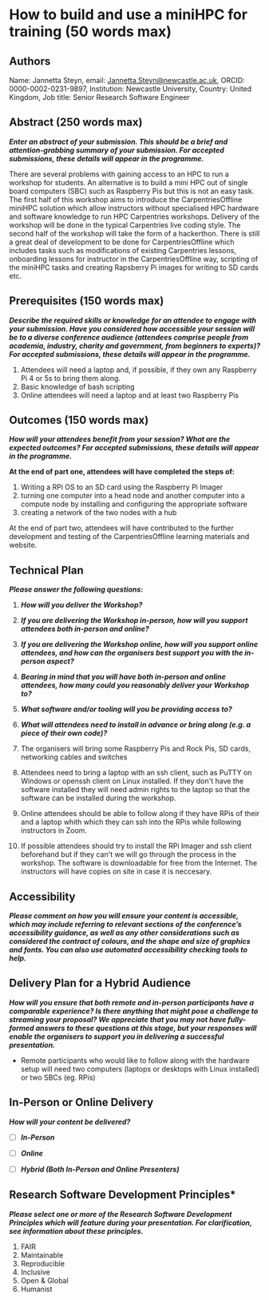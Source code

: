 # How to build and use a miniHPC for training (50 words max)

## Authors
Name: Jannetta Steyn, email: Jannetta.Steyn@newcastle.ac.uk, ORCID: 0000-0002-0231-9897, Institution: Newcastle University, Country: United Kingdom, Job title: Senior Research Software Engineer

## Abstract (250 words max)
***Enter an abstract of your submission. This should be a brief and attention-grabbing summary of your submission. For accepted submissions, these details will appear in the programme.***

There are several problems with gaining access to an HPC to run a workshop for students. An alternative is to build a mini HPC out of single board computers (SBC) such as Raspberry Pis but this is not an easy task. The first half of this workshop aims to introduce the CarpentriesOffline miniHPC solution which allow instructors without specialised HPC hardware and software knowledge to run HPC Carpentries workshops. Delivery of the workshop will be done in the typical Carpentries live coding style. The second half of the workshop will take the form of a hackerthon. There is still a great deal of development to be done for CarpentriesOffline which includes tasks such as modifications of existing Carpentries lessons, onboarding lessons for instructor in the CarpentriesOffline way, scripting of the miniHPC tasks and creating Rapsberry Pi images for writing to SD cards etc.

## Prerequisites (150 words max)
***Describe the required skills or knowledge for an attendee to engage with your submission. Have you considered how accessible your session will be to a diverse conference audience (attendees comprise people from academia, industry, charity and government, from beginners to experts)? For accepted submissions, these details will appear in the programme.***

1. Attendees will need a laptop and, if possible, if they own any Raspberry Pi 4 or 5s to bring them along.
1. Basic knowledge of bash scripting
2. Online attendees will need a laptop and at least two Raspberry Pis

## Outcomes (150 words max)
***How will your attendees benefit from your session? What are the expected outcomes? For accepted submissions, these details will appear in the programme.***

**At the end of part one, attendees will have completed the steps of:**
1. Writing a RPi OS to an SD card using the Raspberry Pi Imager
2. turning one computer into a head node and another computer into a compute node by installing and configuring the appropriate software
4. creating a network of the two nodes with a hub

At the end of part two, attendees will have contributed to the further development and testing of the CarpentriesOffline learning materials and website.


## Technical Plan
***Please answer the following questions:***
1. ***How will you deliver the Workshop?***
1. ***If you are delivering the Workshop in-person, how will you support attendees both in-person and online?***
1. ***If you are delivering the Workshop online, how will you support online attendees, and how can the organisers best support you with the in-person aspect?***
1. ***Bearing in mind that you will have both in-person and online attendees, how many could you reasonably deliver your Workshop to?***
1. ***What software and/or tooling will you be providing access to?***
1. ***What will attendees need to install in advance or bring along (e.g. a piece of their own code)?***

1. The organisers will bring some Raspberry Pis and Rock Pis, SD cards, networking cables and switches
2. Attendees need to bring a laptop with an ssh client, such as PuTTY on Windows or openssh client on Linux installed. If they don't have the software installed they will need admin rights to the laptop so that the software can be installed during the workshop.
3. Online attendees should be able to follow along if they have RPis of their and a laptop whith which they can ssh into the RPis while following instructors in Zoom.
4. If possible attendees should try to install the RPi Imager and ssh client beforehand but if they can't we will go through the process in the workshop. The software is downloadable for free from the Internet. The instructors will have copies on site in case it is neccesary.

## Accessibility
***Please comment on how you will ensure your content is accessible, which may include referring to relevant sections of the conference’s accessibility guidance, as well as any other considerations such as considered the contract of colours, and the shape and size of graphics and fonts. You can also use automated accessibility checking tools to help.***


## Delivery Plan for a Hybrid Audience
***How will you ensure that both remote and in-person participants have a comparable experience? Is there anything that might pose a challenge to streaming your proposal? We appreciate that you may not have fully-formed answers to these questions at this stage, but your responses will enable the organisers to support you in delivering a successful presentation.***

- Remote participants who would like to follow along with the hardware setup will need two computers (laptops or desktops with Linux installed) or two SBCs (eg. RPis)

## In-Person or Online Delivery
***How will your content be delivered?***

- [ ] ***In-Person***
- [ ] ***Online***
- [ ] ***Hybrid (Both In-Person and Online Presenters)***


## Research Software Development Principles*
***Please select one or more of the Research Software Development Principles which will feature during your presentation. For clarification, see information about these principles.***

1. FAIR
2. Maintainable
3. Reproducible
4. Inclusive
5. Open & Global
6. Humanist
